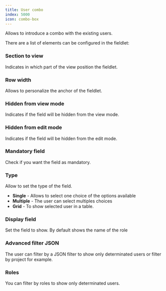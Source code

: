 ```yaml
---
title: User combo
index: 5000
icon: combo-box
---
```


Allows to introduce a combo with the existing users.

There are a list of elements can be configured in the fieldlet:

### Section to view

Indicates in which part of the view position the fieldlet.

### Row width

Allows to personalize the anchor of the fieldlet.

### Hidden from view mode

Indicates if the field will be hidden from the view mode.

### Hidden from edit mode

Indicates if the field will be hidden from the edit mode.


### Mandatory field

Check if you want the field as mandatory.

### Type

Allow to set the type of the field.

- **Single** - Allows to select one choice of the options available
- **Multiple** - The user can select multiples choices
-  **Grid** - To show selected user in a table.

### Display field

Set the field to show. By default shows the name of the role


### Advanced filter JSON

The user can filter by a JSON filter to show only determinated users or filter by project for example.

### Roles

You can filter by roles to show only determinated users.

